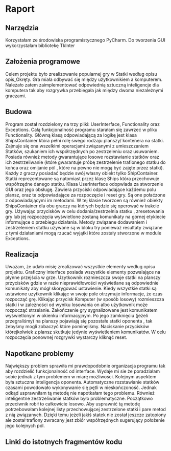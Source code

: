 # Raport
## Narzędzia
Korzystałam ze środowiska programistycznego PyCharm.
Do tworzenia GUI wykorzystałam bibliotekę TkInter
## Założenia programowe
Celem projektu było zrealizowanie popularnej gry w Statki według opisu opis_Okręty.
Gra miała odbywać się między użytkownikiem a komputerem. Należało zatem zaimplementować odpowiednią sztuczną inteligencje dla komputera tak aby rozgrywka przebiegała jak między dwoma niezależnymi graczami.

## Budowa
Program został rozdzielony na trzy pliki: UserInterface, Functionality oraz Exceptions. Całą funkcjonalność programu starałam się zawrzeć w pliku Functionality. Główną klasą odpowiadającą za logikę jest klasa ShipsContainer która pełni rolę swego rodzaju planszy/ kontenera na statki. Zajmuje się ona wszelkimi operacjami związanymi z umieszczaniem Statków, szukaniem ich współrzędnych po zestrzeleniu oraz usuwaniem. Posiada również metody gwarantujące losowe rozstawianie statków oraz ich zestrzeliwanie (które gwarantuje próbę zestrzelenie trafionego statku do końca oraz omijanie pól , które na pewno nie mogą być zajęte przez statki). Każdy z graczy posiadać będzie swój własny obiekt tylko ShipContainer. Statki reprezentowane są natomiast przez klasę Ships która przechowuje współrzędne danego statku.
Klasa UserInterface odopwiada za stworzenie GUI oraz jego obsługę. Zawiera przyciski odpowiadające każdemu polu plansz, oraz te odpowiadające za rozpoczęcie i reset gry. Są one połaćzone z odpowiadającymi im metodami. W tej klasie tworzoen są również obiekty ShipsContainer dla obu graczy na których będzie się operować w trakcie gry. Używając przycisków w celu dodania/zestrzelnia statku , zresetowania gry lub jej rozpoczęcia wyświetlone zostaną komunikaty na górnej etykiecie informujące o przebiegu działania. Metody związane dodawaniem i zestrzeleniem statku używane są w bloku try ponieważ resultaty związane z tymi działaniami mogą rzucać wyjątki które zostały stworzone w module Exceptions.

## Realizacja
Uważam, że udało misię zrealizować wszystkie elementy według opisu projektu. Graficzny interface posiada wszystkie elementy pozwalające na płynne przejścia w grze. Uzytkownik rozmieszcza swoje statki na planszy przycisków gdzie w razie nieprawidłowości wyświetlane są odpowiednie komunikaty aby mógł skorygować ustawienie. Kiedy wszystkie statki są ustawione uzytkownik klikając w swoje pole otrzymuje informacje, że czas rozpocząć grę. Klikając przycisk Komputer (w sposób losowy) rozmieszcza statki i w zależności od wyniku losowania on albo użytkownik może rozpocząć strzelanie. Zakończenie gry sygnalizowane jest komunikatem wyświetlonym w okienku informacyjnym. Po jego zamknięciu (jeżeli przegraliśmy) na planszy pojawiają się pozostałe statki oponenta , tak żebyśmy mogli zobaczyć które pominęliśmy. Naciskanie przycisków którejkolwiek z plansz skutkuje jedynie wyświetleniem komunikatów. W celu rozpoczęcia ponownej rozgrywki wystarczy kliknąć reset. 
## Napotkane problemy
Największy problem sprawiła mi prawdopodobnie organizacja programu tak aby rozdzielić funkcjonalność od interface. Wydaje mi sie że poradziałam sobie jednak z tym problemem w miarę możliwości. Kolejnym aspektem była sztuczna inteligencja oponenta. Automatyczne rozstawianie statków czasami powodowało wykonywanie się pętli w nieskończoność. Jednak odkąd usprawniłam tą metodę nie napotkałam tego problemu. Również inteligentne zestrzeliwanie statków było problematyczne. Początkowo przeciwnik robił to całkowicie losowo. Aby usprawnić tą metodę potrzebowałam kolejnej listy przechowującej zestrzelone statki i pare metod z nią związanych. Dzięki temu jeżeli jakiś statek nie został jeszcze zatopiony ale został trafiony zwracany jest zbiór współrzędnych sugerujący położenie jego kolejnych pól.
## Linki do istotnych fragmentów kodu
